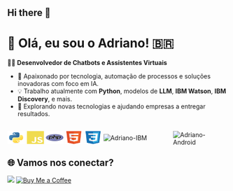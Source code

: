## Hi there 👋

<!--
**adrianotsi/adrianotsi** is a ✨ _special_ ✨ repository because its `README.md` (this file) appears on your GitHub profile.

Here are some ideas to get you started:

- 🔭 I’m currently working on ...
- 🌱 I’m currently learning ...
- 👯 I’m looking to collaborate on ...
- 🤔 I’m looking for help with ...
- 💬 Ask me about ...
- 📫 How to reach me: ...
- 😄 Pronouns: ...
- ⚡ Fun fact: ...
-->
# 👋 Olá, eu sou o Adriano! 🇧🇷

🧑‍💻 **Desenvolvedor de Chatbots e Assistentes Virtuais**

- 🚀 Apaixonado por tecnologia, automação de processos e soluções inovadoras com foco em IA.  
- 💡 Trabalho atualmente com **Python**, modelos de **LLM**, **IBM Watson**, **IBM Discovery**, e mais.  
- 🌱 Explorando novas tecnologias e ajudando empresas a entregar resultados.

<div style="display: inline_block"><br>  
  <img align="center" alt="Adriano-Python" height="30" width="40" src="https://raw.githubusercontent.com/devicons/devicon/master/icons/python/python-original.svg">
  <img align="center" alt="Adriano-Js" height="30" width="40" src="https://raw.githubusercontent.com/devicons/devicon/master/icons/javascript/javascript-plain.svg">
  <img align="center" alt="Adriano-PHP" height="30" width="40" src="https://raw.githubusercontent.com/devicons/devicon/master/icons/php/php-original.svg">
  <img align="center" alt="Adriano-HTML" height="30" width="40" src="https://raw.githubusercontent.com/devicons/devicon/master/icons/html5/html5-original.svg">
  <img align="center" alt="Adriano-CSS" height="30" width="40" src="https://raw.githubusercontent.com/devicons/devicon/master/icons/css3/css3-original.svg">
  <img align="center" alt="Adriano-IBM" height="30" width="40" src="https://upload.wikimedia.org/wikipedia/commons/5/51/IBM_logo.svg">
  <img align="right"  alt="Adriano-Android" width="125" height="125" src="https://media0.giphy.com/media/v1.Y2lkPTc5MGI3NjExaGhhbzhpbW1jNTg4MmJsd3YxdWc0bHV2aXk5NXVxa3ZkOHZkMG12aCZlcD12MV9pbnRlcm5hbF9naWZfYnlfaWQmY3Q9Zw/l4SIsbhEVTEW6Q3M6z/giphy.webp">
</div>

## 🌐 Vamos nos conectar?

<div>
  <a href="https://www.linkedin.com/in/adrianodsv/" target="_blank"><img src="https://img.shields.io/badge/-LinkedIn-%230077B5?style=for-the-badge&logo=linkedin&logoColor=white" target="_blank"></a> 
  <a href="https://www.buymeacoffee.com/adrianodsv" target="_blank">
    <img src="https://img.shields.io/badge/Buy%20Me%20a%20Coffee-F7DF1E?style=for-the-badge&logo=buy-me-a-coffee&logoColor=black" alt="Buy Me a Coffee">
  </a>
</div>
